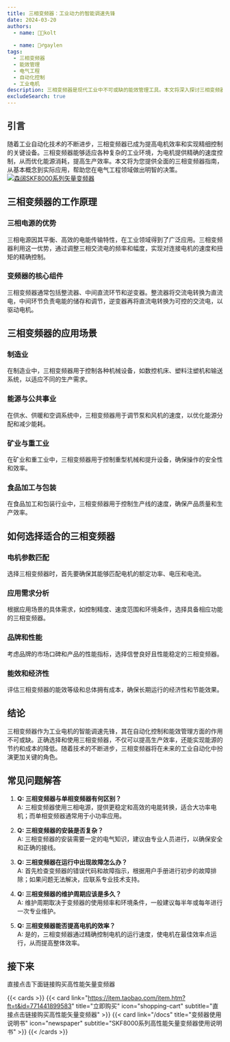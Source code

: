 ```yaml
---
title: 三相变频器：工业动力的智能调速先锋
date: 2024-03-20
authors:
  - name: 🧑‍💼kolt
   
  - name: 🏌️‍♂️gaylen
tags:
  - 三相变频器
  - 能效管理
  - 电气工程
  - 自动化控制
  - 工业电机
description: 三相变频器是现代工业中不可或缺的能效管理工具。本文将深入探讨三相变频器的工作原理、应用场景以及如何通过自动化控制提升工业电机的性能和效率。  
excludeSearch: true
---
```



## 引言

随着工业自动化技术的不断进步，三相变频器已成为提高电机效率和实现精细控制的关键设备。三相变频器能够适应各种复杂的工业环境，为电机提供精确的速度控制，从而优化能源消耗，提高生产效率。本文将为您提供全面的三相变频器指南，从基本概念到实际应用，帮助您在电气工程领域做出明智的决策。
[![森阔SKF8000系列矢量变频器](/images/6.jpg "森阔SKF8000系列矢量变频器")](https://item.taobao.com/item.htm?ft=t&id=771441899583)


## 三相变频器的工作原理

### 三相电源的优势
三相电源因其平衡、高效的电能传输特性，在工业领域得到了广泛应用。三相变频器利用这一优势，通过调整三相交流电的频率和幅度，实现对连接电机的速度和扭矩的精确控制。

### 变频器的核心组件
三相变频器通常包括整流器、中间直流环节和逆变器。整流器将交流电转换为直流电，中间环节负责电能的储存和调节，逆变器再将直流电转换为可控的交流电，以驱动电机。

## 三相变频器的应用场景

### 制造业
在制造业中，三相变频器用于控制各种机械设备，如数控机床、塑料注塑机和输送系统，以适应不同的生产需求。

### 能源与公共事业
在供水、供暖和空调系统中，三相变频器用于调节泵和风机的速度，以优化能源分配和减少能耗。

### 矿业与重工业
在矿业和重工业中，三相变频器用于控制重型机械和提升设备，确保操作的安全性和效率。

### 食品加工与包装
在食品加工和包装行业中，三相变频器用于控制生产线的速度，确保产品质量和生产效率。

## 如何选择适合的三相变频器

### 电机参数匹配
选择三相变频器时，首先要确保其能够匹配电机的额定功率、电压和电流。

### 应用需求分析
根据应用场景的具体需求，如控制精度、速度范围和环境条件，选择具备相应功能的三相变频器。

### 品牌和性能
考虑品牌的市场口碑和产品的性能指标，选择信誉良好且性能稳定的三相变频器。

### 能效和经济性
评估三相变频器的能效等级和总体拥有成本，确保长期运行的经济性和节能效果。

## 结论

三相变频器作为工业电机的智能调速先锋，其在自动化控制和能效管理方面的作用不可或缺。正确选择和使用三相变频器，不仅可以提高生产效率，还能实现能源的节约和成本的降低。随着技术的不断进步，三相变频器将在未来的工业自动化中扮演更加关键的角色。

## 常见问题解答

1. **Q: 三相变频器与单相变频器有何区别？**  
   A: 三相变频器使用三相电源，提供更稳定和高效的电能转换，适合大功率电机；而单相变频器通常用于小功率应用。

2. **Q: 三相变频器的安装是否复杂？**  
   A: 三相变频器的安装需要一定的电气知识，建议由专业人员进行，以确保安全和正确的接线。

3. **Q: 三相变频器在运行中出现故障怎么办？**  
   A: 首先检查变频器的错误代码和故障指示，根据用户手册进行初步的故障排除；如果问题无法解决，应联系专业技术支持。

4. **Q: 三相变频器的维护周期应该是多久？**  
   A: 维护周期取决于变频器的使用频率和环境条件，一般建议每半年或每年进行一次专业维护。

5. **Q: 三相变频器能否提高电机的效率？**  
   A: 是的，三相变频器通过精确控制电机的运行速度，使电机在最佳效率点运行，从而提高整体效率。

	
## 接下来

直接点击下面链接购买高性能矢量变频器

{{< cards >}}
  {{< card link="https://item.taobao.com/item.htm?ft=t&id=771441899583" title="立即购买" icon="shopping-cart" subtitle="直接点击链接购买高性能矢量变频器" >}}
  {{< card link="/docs" title="变频器使用说明书" icon="newspaper" subtitle="SKF8000系列高性能矢量变频器使用说明书" >}}
{{< /cards >}}	

